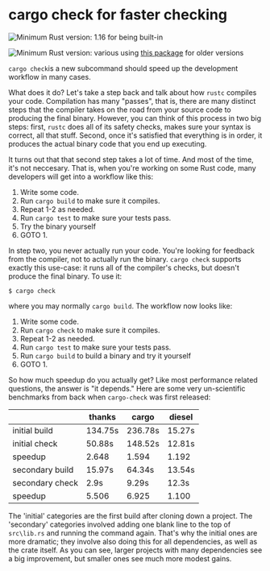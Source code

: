 # cargo check for faster checking

![Minimum Rust version: 1.16](https://img.shields.io/badge/Minimum%20Rust%20Version-1.16-brightgreen.svg) for being built-in

![Minimum Rust version: various](https://img.shields.io/badge/Minimum%20Rust%20Version-various-brightgreen.svg) using [this package](https://github.com/rsolomo/cargo-check) for older versions

`cargo check`is a new subcommand should speed up the development
workflow in many cases.

What does it do? Let's take a step back and talk about how `rustc` compiles
your code. Compilation has many "passes", that is, there are many distinct
steps that the compiler takes on the road from your source code to producing
the final binary. However, you can think of this process in two big steps:
first, `rustc` does all of its safety checks, makes sure your syntax is
correct, all that stuff. Second, once it's satisfied that everything is in
order, it produces the actual binary code that you end up executing.

It turns out that that second step takes a lot of time. And most of the time,
it's not neccesary. That is, when you're working on some Rust code, many
developers will get into a workflow like this:

1. Write some code.
2. Run `cargo build` to make sure it compiles.
3. Repeat 1-2 as needed.
4. Run `cargo test` to make sure your tests pass.
5. Try the binary yourself
6. GOTO 1.

In step two, you never actually run your code. You're looking for feedback
from the compiler, not to actually run the binary. `cargo check` supports
exactly this use-case: it runs all of the compiler's checks, but doesn't
produce the final binary. To use it:

```console
$ cargo check
```

where you may normally `cargo build`. The workflow now looks like:

1. Write some code.
2. Run `cargo check` to make sure it compiles.
3. Repeat 1-2 as needed.
4. Run `cargo test` to make sure your tests pass.
5. Run `cargo build` to build a binary and try it yourself
6. GOTO 1.


So how much speedup do you actually get? Like most performance related
questions, the answer is "it depends." Here are some very un-scientific
benchmarks from back when `cargo-check` was first released:

|                 | thanks  | cargo   | diesel |
|-----------------|---------|---------|--------|
| initial build   | 134.75s | 236.78s | 15.27s |
| initial check   | 50.88s  | 148.52s | 12.81s |
| speedup         | 2.648   | 1.594   | 1.192  |
| secondary build | 15.97s  | 64.34s  | 13.54s |
| secondary check | 2.9s    | 9.29s   | 12.3s  |
| speedup         | 5.506   | 6.925   | 1.100  |

The 'initial' categories are the first build after cloning down a project.
The 'secondary' categories involved adding one blank line to the top of
`src\lib.rs` and running the command again. That's why the initial ones are
more dramatic; they involve also doing this for all dependencies, as well as
the crate itself. As you can see, larger projects with many dependencies see
a big improvement, but smaller ones see much more modest gains.
